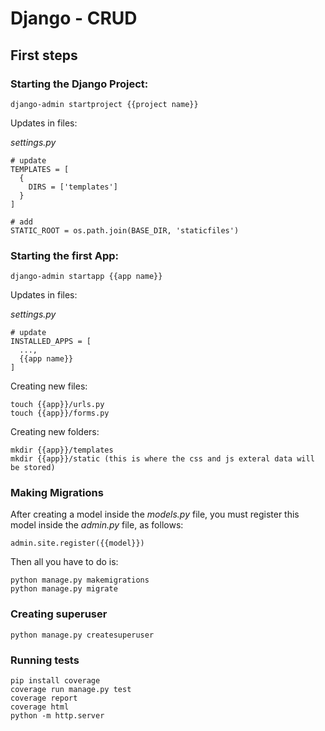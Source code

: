 # Django - CRUD

## First steps

### Starting the Django Project:

```
django-admin startproject {{project name}}
```

Updates in files:

*settings.py*
```
# update
TEMPLATES = [
  {
    DIRS = ['templates']
  }
]

# add
STATIC_ROOT = os.path.join(BASE_DIR, 'staticfiles')
```


### Starting the first App:

```
django-admin startapp {{app name}}
```

Updates in files:

*settings.py*
```
# update
INSTALLED_APPS = [
  ...,
  {{app name}}
]
```

Creating new files:

```
touch {{app}}/urls.py
touch {{app}}/forms.py
```

Creating new folders:

```
mkdir {{app}}/templates
mkdir {{app}}/static (this is where the css and js exteral data will be stored)
```

### Making Migrations

After creating a model inside the *models.py* file, you must register this model inside the *admin.py* file, as follows:
```
admin.site.register({{model}})
```

Then all you have to do is:

```
python manage.py makemigrations
python manage.py migrate
```


### Creating superuser

```
python manage.py createsuperuser
```

### Running tests

```
pip install coverage
coverage run manage.py test
coverage report
coverage html
python -m http.server
```
